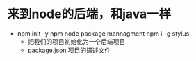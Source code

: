 # 来到node的后端，和java一样

- npm init -y
    npm node package mannagment npm i -g stylus
    - 把我们的项目初始化为一个后端项目
    - package.json 项目的描述文件